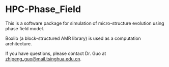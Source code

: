 # HPC-Phase_Field
This is a software package for simulation of micro-structure evolution using phase field model.

Boxlib (a block-structured AMR library) is used as a computation architecture.

If you have questions, please contact Dr. Guo at zhipeng_guo@mail.tsinghua.edu.cn.
